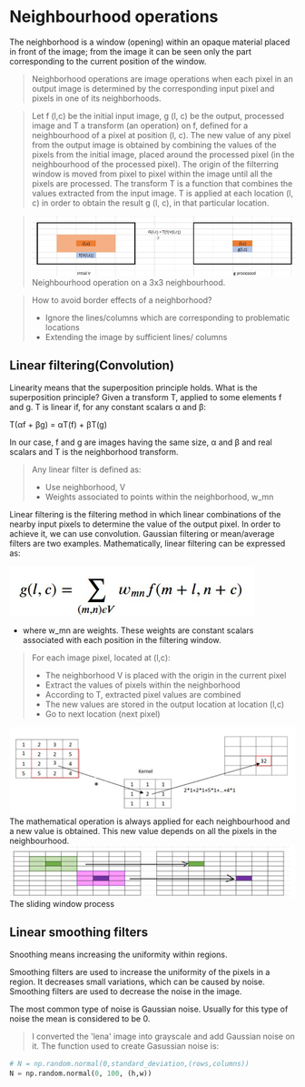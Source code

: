 # Neighbourhood operations

The neighborhood is a window (opening) within an opaque material placed in front of the image; from the image it can be seen only the part corresponding to the current position of the window.
>Neighborhood operations are image operations when each pixel in an output image is determined by the corresponding input pixel and pixels in one of its neighborhoods.

>Let f (l,c) be the initial input image, g (l, c) be the output, processed image and T a transform (an operation) on f, defined for a neighbourhood of a pixel at position (l, c). The new value of any pixel from the output image is obtained by combining the values of the pixels from the initial image, placed around the processed pixel (in the neighbourhood of the processed pixel). The origin of the filterring window is moved from pixel to pixel within the image until all the pixels are processed. The transform T is a function that combines the values extracted from the input image. T is applied at each location (l, c) in order to obtain the result g (l, c), in that particular location. 

> ![neighbourhood_operations](https://github.com/dianatat12/Image-Processing/blob/main/images/neighbourhood_operations.jpg)
>Neighbourhood operation on a 3x3 neighbourhood.

> How to avoid border effects of a neighborhood?
> - Ignore the lines/columns which are corresponding to problematic locations
> - Extending the image by sufficient lines/ columns

## Linear filtering(Convolution)

Linearity means that the superposition principle holds.
What is the superposition principle?
Given a transform T, applied to some elements f and g. T is linear if, for any constant scalars α and β:

T(αf + βg) = αT(f) + βT(g)

In our case, f and g are images having the same size, α and β and real scalars and T is the neighborhood transform. 

>Any linear filter is defined as:
> - Use neighborhood, V
> - Weights associated to points within the neighborhood, w_mn

Linear filtering is the filtering method in which linear combinations of the nearby input pixels to determine the value of the output pixel. In order to achieve it, we can use convolution. Gaussian filtering or mean/average filters are two examples. Mathematically, linear filtering can be expressed as:

![linear_filtering](https://github.com/dianatat12/Image-Processing/blob/main/images/convolution_formula.jpg)

- where w_mn are weights. These weights are constant scalars associated with each position in the filtering window.

>For each image pixel, located at (l,c):
> - The neighborhood V is placed with the origin in the current pixel
> - Extract the values of pixels within the neighborhood
> - According to T, extracted pixel values are combined
> - The new values are stored in the output location at location (l,c)
> - Go to next location (next pixel)

![convolution](https://github.com/dianatat12/Image-Processing/blob/main/images/convolution.jpg)
The mathematical operation is always applied for each neighbourhood and a new value is obtained. This new value depends on all the pixels in the neighbourhood.
![sliding](https://github.com/dianatat12/Image-Processing/blob/main/images/sliding_window.png)
The sliding window process

## Linear smoothing filters

Snoothing means increasing the uniformity within regions.

Smoothing filters are used to increase the uniformity of the pixels in a region. It decreases small variations, which can be caused by noise. Smoothing filters are used to decrease the noise in the image. 

The most common type of noise is Gaussian noise. Usually for this type of noise the mean is considered to be 0.

>I converted the 'lena' image into grayscale and add Gaussian noise on it. The function used to create Gasussian noise is:

```python
# N = np.random.normal(0,standard_deviation,(rows,columns))
N = np.random.normal(0, 100, (h,w))
```

